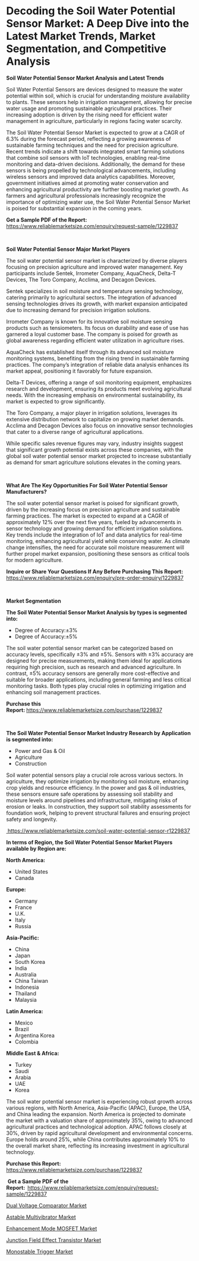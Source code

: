 <p><h1>Decoding the Soil Water Potential Sensor Market: A Deep Dive into the Latest Market Trends, Market Segmentation, and Competitive Analysis</h1></p><p><strong>Soil Water Potential Sensor Market Analysis and Latest Trends</strong></p>
<p><p>Soil Water Potential Sensors are devices designed to measure the water potential within soil, which is crucial for understanding moisture availability to plants. These sensors help in irrigation management, allowing for precise water usage and promoting sustainable agricultural practices. Their increasing adoption is driven by the rising need for efficient water management in agriculture, particularly in regions facing water scarcity.</p><p>The Soil Water Potential Sensor Market is expected to grow at a CAGR of 6.3% during the forecast period, reflecting a growing awareness of sustainable farming techniques and the need for precision agriculture. Recent trends indicate a shift towards integrated smart farming solutions that combine soil sensors with IoT technologies, enabling real-time monitoring and data-driven decisions. Additionally, the demand for these sensors is being propelled by technological advancements, including wireless sensors and improved data analytics capabilities. Moreover, government initiatives aimed at promoting water conservation and enhancing agricultural productivity are further boosting market growth. As farmers and agricultural professionals increasingly recognize the importance of optimizing water use, the Soil Water Potential Sensor Market is poised for substantial expansion in the coming years.</p></p>
<p><strong>Get a Sample PDF of the Report:&nbsp;</strong> <a href="https://www.reliablemarketsize.com/enquiry/request-sample/1229837?utm_campaign=1131&utm_medium=2&utm_source=Github&utm_content=ia&utm_term=06042025&utm_id=soil-water-potential-sensor">https://www.reliablemarketsize.com/enquiry/request-sample/1229837</a></p>
<p>&nbsp;</p>
<p><strong>Soil Water Potential Sensor Major Market Players</strong></p>
<p><p>The soil water potential sensor market is characterized by diverse players focusing on precision agriculture and improved water management. Key participants include Sentek, Irrometer Company, AquaCheck, Delta-T Devices, The Toro Company, Acclima, and Decagon Devices.</p><p>Sentek specializes in soil moisture and temperature sensing technology, catering primarily to agricultural sectors. The integration of advanced sensing technologies drives its growth, with market expansion anticipated due to increasing demand for precision irrigation solutions. </p><p>Irrometer Company is known for its innovative soil moisture sensing products such as tensiometers. Its focus on durability and ease of use has garnered a loyal customer base. The company is poised for growth as global awareness regarding efficient water utilization in agriculture rises. </p><p>AquaCheck has established itself through its advanced soil moisture monitoring systems, benefiting from the rising trend in sustainable farming practices. The company’s integration of reliable data analysis enhances its market appeal, positioning it favorably for future expansion.</p><p>Delta-T Devices, offering a range of soil monitoring equipment, emphasizes research and development, ensuring its products meet evolving agricultural needs. With the increasing emphasis on environmental sustainability, its market is expected to grow significantly.</p><p>The Toro Company, a major player in irrigation solutions, leverages its extensive distribution network to capitalize on growing market demands. Acclima and Decagon Devices also focus on innovative sensor technologies that cater to a diverse range of agricultural applications.</p><p>While specific sales revenue figures may vary, industry insights suggest that significant growth potential exists across these companies, with the global soil water potential sensor market projected to increase substantially as demand for smart agriculture solutions elevates in the coming years.</p></p>
<p>&nbsp;</p>
<p><strong>What Are The Key Opportunities For Soil Water Potential Sensor Manufacturers?</strong></p>
<p><p>The soil water potential sensor market is poised for significant growth, driven by the increasing focus on precision agriculture and sustainable farming practices. The market is expected to expand at a CAGR of approximately 12% over the next five years, fueled by advancements in sensor technology and growing demand for efficient irrigation solutions. Key trends include the integration of IoT and data analytics for real-time monitoring, enhancing agricultural yield while conserving water. As climate change intensifies, the need for accurate soil moisture measurement will further propel market expansion, positioning these sensors as critical tools for modern agriculture.</p></p>
<p><strong>Inquire or Share Your Questions If Any Before Purchasing This Report:</strong> <a href="https://www.reliablemarketsize.com/enquiry/pre-order-enquiry/1229837?utm_campaign=1131&utm_medium=2&utm_source=Github&utm_content=ia&utm_term=06042025&utm_id=soil-water-potential-sensor">https://www.reliablemarketsize.com/enquiry/pre-order-enquiry/1229837</a></p>
<p>&nbsp;</p>
<p><strong>Market Segmentation</strong></p>
<p><strong>The Soil Water Potential Sensor Market Analysis by types is segmented into:</strong></p>
<p><ul><li>Degree of Accuracy:±3%</li><li>Degree of Accuracy:±5%</li></ul></p>
<p><p>The soil water potential sensor market can be categorized based on accuracy levels, specifically ±3% and ±5%. Sensors with ±3% accuracy are designed for precise measurements, making them ideal for applications requiring high precision, such as research and advanced agriculture. In contrast, ±5% accuracy sensors are generally more cost-effective and suitable for broader applications, including general farming and less critical monitoring tasks. Both types play crucial roles in optimizing irrigation and enhancing soil management practices.</p></p>
<p><strong>Purchase this Report:&nbsp;</strong><a href="https://www.reliablemarketsize.com/purchase/1229837?utm_campaign=1131&utm_medium=2&utm_source=Github&utm_content=ia&utm_term=06042025&utm_id=soil-water-potential-sensor">https://www.reliablemarketsize.com/purchase/1229837</a></p>
<p>&nbsp;</p>
<p><strong>The Soil Water Potential Sensor Market Industry Research by Application is segmented into:</strong></p>
<p><ul><li>Power and Gas & Oil</li><li>Agriculture</li><li>Construction</li></ul></p>
<p><p>Soil water potential sensors play a crucial role across various sectors. In agriculture, they optimize irrigation by monitoring soil moisture, enhancing crop yields and resource efficiency. In the power and gas & oil industries, these sensors ensure safe operations by assessing soil stability and moisture levels around pipelines and infrastructure, mitigating risks of erosion or leaks. In construction, they support soil stability assessments for foundation work, helping to prevent structural failures and ensuring project safety and longevity.</p></p>
<p><a href="https://www.reliablemarketsize.com/soil-water-potential-sensor-r1229837?utm_campaign=1131&utm_medium=2&utm_source=Github&utm_content=ia&utm_term=06042025&utm_id=soil-water-potential-sensor">&nbsp;https://www.reliablemarketsize.com/soil-water-potential-sensor-r1229837</a></p>
<p><strong>In terms of Region, the Soil Water Potential Sensor Market Players available by Region are:</strong></p>
<p>
    <p> <strong> North America: </strong>
        <ul>
            <li>United States</li>
            <li>Canada</li>
        </ul>
        </p> 
    <p> <strong> Europe: </strong>
        <ul>
            <li>Germany</li>
            <li>France</li>
            <li>U.K.</li>
            <li>Italy</li>
            <li>Russia</li>
        </ul>
        </p> 
    <p> <strong> Asia-Pacific: </strong>
        <ul>
            <li>China</li>
            <li>Japan</li>
            <li>South Korea</li>
            <li>India</li>
            <li>Australia</li>
            <li>China Taiwan</li>
            <li>Indonesia</li>
            <li>Thailand</li>
            <li>Malaysia</li>
        </ul>
        </p> 
    <p> <strong> Latin America: </strong>
        <ul>
            <li>Mexico</li>
            <li>Brazil</li>
            <li>Argentina Korea</li>
            <li>Colombia</li>
        </ul>
        </p> 
    <p> <strong> Middle East & Africa: </strong>
        <ul>
            <li>Turkey</li>
            <li>Saudi</li>
            <li>Arabia</li>
            <li>UAE</li>
            <li>Korea</li>
        </ul>
    </p>
    </p>
<p><p>The soil water potential sensor market is experiencing robust growth across various regions, with North America, Asia-Pacific (APAC), Europe, the USA, and China leading the expansion. North America is projected to dominate the market with a valuation share of approximately 35%, owing to advanced agricultural practices and technological adoption. APAC follows closely at 30%, driven by rapid agricultural development and environmental concerns. Europe holds around 25%, while China contributes approximately 10% to the overall market share, reflecting its increasing investment in agricultural technology.</p></p>
<p><strong>Purchase this Report: </strong><a href="https://www.reliablemarketsize.com/purchase/1229837?utm_campaign=1131&utm_medium=2&utm_source=Github&utm_content=ia&utm_term=06042025&utm_id=soil-water-potential-sensor">https://www.reliablemarketsize.com/purchase/1229837</a></p>
<p>&nbsp;<strong>Get a Sample PDF of the Report:&nbsp;&nbsp;</strong><a href="https://www.reliablemarketsize.com/enquiry/request-sample/1229837?utm_campaign=1131&utm_medium=2&utm_source=Github&utm_content=ia&utm_term=06042025&utm_id=soil-water-potential-sensor">https://www.reliablemarketsize.com/enquiry/request-sample/1229837</a></p>
<p><strong></strong></p>
<p><p><a href="https://github.com/leptouwrites/Market-Research-Report-List-1/blob/main/dual-voltage-comparator-market.md?utm_campaign=1131&utm_medium=2&utm_source=Github&utm_content=ia&utm_term=06042025&utm_id=soil-water-potential-sensor">Dual Voltage Comparator Market</a></p><p><a href="https://github.com/sphaabrose/Market-Research-Report-List-1/blob/main/astable-multivibrator-market.md?utm_campaign=1131&utm_medium=2&utm_source=Github&utm_content=ia&utm_term=06042025&utm_id=soil-water-potential-sensor">Astable Multivibrator Market</a></p><p><a href="https://github.com/bhatttutty2p/Market-Research-Report-List-1/blob/main/enhancement-mode-mosfet-market.md?utm_campaign=1131&utm_medium=2&utm_source=Github&utm_content=ia&utm_term=06042025&utm_id=soil-water-potential-sensor">Enhancement Mode MOSFET Market</a></p><p><a href="https://github.com/colloerrinbp/Market-Research-Report-List-1/blob/main/junction-field-effect-transistor-market.md?utm_campaign=1131&utm_medium=2&utm_source=Github&utm_content=ia&utm_term=06042025&utm_id=soil-water-potential-sensor">Junction Field Effect Transistor Market</a></p><p><a href="https://github.com/etapaqanee/Market-Research-Report-List-1/blob/main/monostable-trigger-market.md?utm_campaign=1131&utm_medium=2&utm_source=Github&utm_content=ia&utm_term=06042025&utm_id=soil-water-potential-sensor">Monostable Trigger Market</a></p></p>